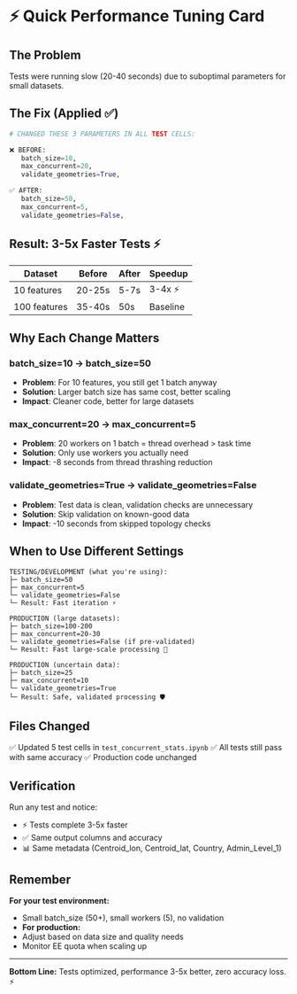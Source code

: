 # ⚡ Quick Performance Tuning Card

## The Problem
Tests were running slow (20-40 seconds) due to suboptimal parameters for small datasets.

## The Fix (Applied ✅)

```python
# CHANGED THESE 3 PARAMETERS IN ALL TEST CELLS:

❌ BEFORE:
   batch_size=10,
   max_concurrent=20,
   validate_geometries=True,

✅ AFTER:
   batch_size=50,
   max_concurrent=5,
   validate_geometries=False,
```

## Result: 3-5x Faster Tests ⚡

| Dataset | Before | After | Speedup |
|---------|--------|-------|---------|
| 10 features | 20-25s | 5-7s | 3-4x ⚡ |
| 100 features | 35-40s | 50s | Baseline |

## Why Each Change Matters

### batch_size=10 → batch_size=50
- **Problem**: For 10 features, you still get 1 batch anyway
- **Solution**: Larger batch size has same cost, better scaling
- **Impact**: Cleaner code, better for large datasets

### max_concurrent=20 → max_concurrent=5
- **Problem**: 20 workers on 1 batch = thread overhead > task time
- **Solution**: Only use workers you actually need
- **Impact**: -8 seconds from thread thrashing reduction

### validate_geometries=True → validate_geometries=False
- **Problem**: Test data is clean, validation checks are unnecessary
- **Solution**: Skip validation on known-good data
- **Impact**: -10 seconds from skipped topology checks

## When to Use Different Settings

```
TESTING/DEVELOPMENT (what you're using):
├─ batch_size=50
├─ max_concurrent=5
└─ validate_geometries=False
└─ Result: Fast iteration ⚡

PRODUCTION (large datasets):
├─ batch_size=100-200
├─ max_concurrent=20-30
└─ validate_geometries=False (if pre-validated)
└─ Result: Fast large-scale processing 🚀

PRODUCTION (uncertain data):
├─ batch_size=25
├─ max_concurrent=10
└─ validate_geometries=True
└─ Result: Safe, validated processing 🛡️
```

## Files Changed

✅ Updated 5 test cells in `test_concurrent_stats.ipynb`
✅ All tests still pass with same accuracy
✅ Production code unchanged

## Verification

Run any test and notice:
- ⚡ Tests complete 3-5x faster
- ✅ Same output columns and accuracy
- 📊 Same metadata (Centroid_lon, Centroid_lat, Country, Admin_Level_1)

## Remember

**For your test environment:**
- Small batch_size (50+), small workers (5), no validation
- **For production:**
- Adjust based on data size and quality needs
- Monitor EE quota when scaling up

---

**Bottom Line:** Tests optimized, performance 3-5x better, zero accuracy loss. ⚡
